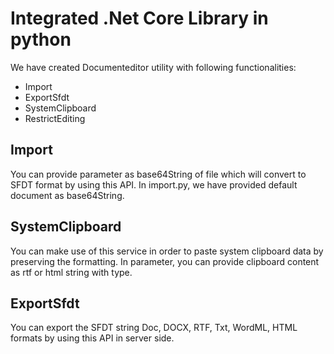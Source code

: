 # Integrated .Net Core Library in python

We have created Documenteditor utility with following functionalities:

* Import
* ExportSfdt
* SystemClipboard
* RestrictEditing

## Import

You can provide parameter as base64String of file which will convert to SFDT format by using this API. In import.py, we have provided default document as base64String.

## SystemClipboard

You can make use of this service in order to paste system clipboard data by preserving the formatting. In parameter, you can provide clipboard content as rtf or html string with type.

## ExportSfdt

You can export the SFDT string Doc, DOCX, RTF, Txt, WordML, HTML formats by using this API in server side.
